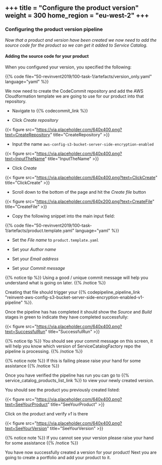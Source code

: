 +++
title = "Configure the product version"
weight = 300
home_region = "eu-west-2"
+++
---

### Configuring the product version pipeline

_Now that a product and version have been created we now need to add the source code for the product so we can get it
added to Service Catalog._


#### Adding the source code for your product
When you configured your version, you specified the following: 

{{% code file="50-revinvent2019/100-task-1/artefacts/version_only.yaml" language="yaml" %}}

We now need to create the CodeCommit repository and add the AWS Cloudformation template we are going to use for our
product into that repository.

- Navigate to {{% codecommit_link %}}

- Click *Create repository*

{{< figure src="https://via.placeholder.com/640x400.png?text=CreateRepository" title="CreateRepository" >}}

- Input the name `aws-config-s3-bucket-server-side-encryption-enabled`

{{< figure src="https://via.placeholder.com/640x400.png?text=InputTheName" title="InputTheName" >}}

- Click *Create*

{{< figure src="https://via.placeholder.com/640x400.png?text=ClickCreate" title="ClickCreate" >}}

- Scroll down to the bottom of the page and hit the *Create file* button

{{< figure src="https://via.placeholder.com/640x200.png?text=CreateFile" title="CreateFile" >}}

- Copy the following snippet into the main input field:

 {{% code 
    file="50-revinvent2019/100-task-1/artefacts/product.template.yaml" 
    language="yaml" 
 %}}

- Set the *File name* to `product.template.yaml`

- Set your *Author name*
- Set your *Email address*
- Set your *Commit message*

{{% notice tip %}}
Using a good / unique commit message will help you understand what is going on later.
{{% /notice %}}

Creating that file should trigger your 
{{% codepipeline_pipeline_link "reinvent-aws-config-s3-bucket-server-side-encryption-enabled-v1-pipeline" %}}.  

Once the pipeline has has completed it should show the *Source* and *Build* stages in green to indicate they have 
completed successfully:

{{< figure src="https://via.placeholder.com/640x400.png?text=SuccessfulRun" title="SuccessfulRun" >}}

{{% notice tip %}}
You should see your commit message on this screen, it will help you know which version of ServiceCatalogFactory repo the 
pipeline is processing.
{{% /notice %}}

{{% notice note %}}
If this is failing please raise your hand for some assistance
{{% /notice %}}

Once you have verified the pipeline has run you can go to {{% service_catalog_products_list_link %}} to view your newly
created version.

You should see the product you previously created listed:

{{< figure src="https://via.placeholder.com/640x400.png?text=SeeYourProduct" title="SeeYourProduct" >}}

Click on the product and verify *v1* is there

{{< figure src="https://via.placeholder.com/640x400.png?text=SeeYourVersion" title="SeeYourVersion" >}}

{{% notice note %}}
If you cannot see your version please raise your hand for some assistance
{{% /notice %}}

You have now successfully created a version for your product!  Next you are going to create a portfolio and add your
product to it.
